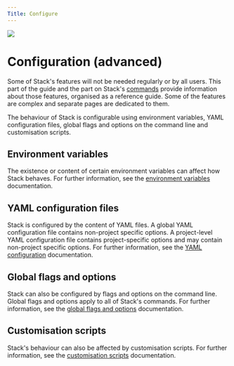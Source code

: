 ```yaml
---
Title: Configure
---
```

<div class="hidden-warning"><a href="https://docs.haskellstack.org/"><img src="https://cdn.jsdelivr.net/gh/commercialhaskell/stack/doc/img/hidden-warning.svg"></a></div>

# Configuration (advanced)

Some of Stack's features will not be needed regularly or by all users. This part
of the guide and the part on Stack's [commands](../commands/index.md) provide
information about those features, organised as a reference guide. Some of the
features are complex and separate pages are dedicated to them.

The behaviour of Stack is configurable using environment variables, YAML
configuration files, global flags and options on the command line and
customisation scripts.

## Environment variables

The existence or content of certain environment variables can affect how Stack
behaves. For further information, see the
[environment variables](environment_variables.md) documentation.

## YAML configuration files

Stack is configured by the content of YAML files. A global YAML configuration
file contains non-project specific options. A project-level YAML configuration
file contains project-specific options and may contain non-project specific
options. For further information, see the
[YAML configuration](yaml/yaml_configuration.md) documentation.

## Global flags and options

Stack can also be configured by flags and options on the command line. Global
flags and options apply to all of Stack's commands. For further information, see
the [global flags and options](global_flags.md) documentation.

## Customisation scripts

Stack's behaviour can also be affected by customisation scripts. For further
information, see the [customisation scripts](customisation_scripts.md)
documentation.
